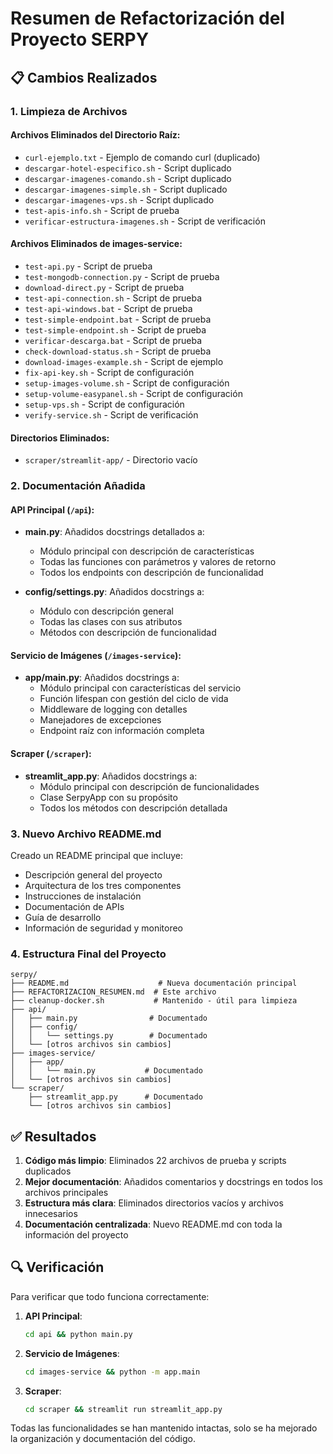 # Resumen de Refactorización del Proyecto SERPY

## 📋 Cambios Realizados

### 1. Limpieza de Archivos

#### Archivos Eliminados del Directorio Raíz:
- `curl-ejemplo.txt` - Ejemplo de comando curl (duplicado)
- `descargar-hotel-especifico.sh` - Script duplicado
- `descargar-imagenes-comando.sh` - Script duplicado
- `descargar-imagenes-simple.sh` - Script duplicado
- `descargar-imagenes-vps.sh` - Script duplicado
- `test-apis-info.sh` - Script de prueba
- `verificar-estructura-imagenes.sh` - Script de verificación

#### Archivos Eliminados de images-service:
- `test-api.py` - Script de prueba
- `test-mongodb-connection.py` - Script de prueba
- `download-direct.py` - Script de prueba
- `test-api-connection.sh` - Script de prueba
- `test-api-windows.bat` - Script de prueba
- `test-simple-endpoint.bat` - Script de prueba
- `test-simple-endpoint.sh` - Script de prueba
- `verificar-descarga.bat` - Script de prueba
- `check-download-status.sh` - Script de prueba
- `download-images-example.sh` - Script de ejemplo
- `fix-api-key.sh` - Script de configuración
- `setup-images-volume.sh` - Script de configuración
- `setup-volume-easypanel.sh` - Script de configuración
- `setup-vps.sh` - Script de configuración
- `verify-service.sh` - Script de verificación

#### Directorios Eliminados:
- `scraper/streamlit-app/` - Directorio vacío

### 2. Documentación Añadida

#### API Principal (`/api`):
- **main.py**: Añadidos docstrings detallados a:
  - Módulo principal con descripción de características
  - Todas las funciones con parámetros y valores de retorno
  - Todos los endpoints con descripción de funcionalidad
  
- **config/settings.py**: Añadidos docstrings a:
  - Módulo con descripción general
  - Todas las clases con sus atributos
  - Métodos con descripción de funcionalidad

#### Servicio de Imágenes (`/images-service`):
- **app/main.py**: Añadidos docstrings a:
  - Módulo principal con características del servicio
  - Función lifespan con gestión del ciclo de vida
  - Middleware de logging con detalles
  - Manejadores de excepciones
  - Endpoint raíz con información completa

#### Scraper (`/scraper`):
- **streamlit_app.py**: Añadidos docstrings a:
  - Módulo principal con descripción de funcionalidades
  - Clase SerpyApp con su propósito
  - Todos los métodos con descripción detallada

### 3. Nuevo Archivo README.md

Creado un README principal que incluye:
- Descripción general del proyecto
- Arquitectura de los tres componentes
- Instrucciones de instalación
- Documentación de APIs
- Guía de desarrollo
- Información de seguridad y monitoreo

### 4. Estructura Final del Proyecto

```
serpy/
├── README.md                    # Nueva documentación principal
├── REFACTORIZACION_RESUMEN.md  # Este archivo
├── cleanup-docker.sh           # Mantenido - útil para limpieza
├── api/
│   ├── main.py                # Documentado
│   ├── config/
│   │   └── settings.py        # Documentado
│   └── [otros archivos sin cambios]
├── images-service/
│   ├── app/
│   │   └── main.py           # Documentado
│   └── [otros archivos sin cambios]
└── scraper/
    ├── streamlit_app.py      # Documentado
    └── [otros archivos sin cambios]
```

## ✅ Resultados

1. **Código más limpio**: Eliminados 22 archivos de prueba y scripts duplicados
2. **Mejor documentación**: Añadidos comentarios y docstrings en todos los archivos principales
3. **Estructura más clara**: Eliminados directorios vacíos y archivos innecesarios
4. **Documentación centralizada**: Nuevo README.md con toda la información del proyecto

## 🔍 Verificación

Para verificar que todo funciona correctamente:

1. **API Principal**:
   ```bash
   cd api && python main.py
   ```

2. **Servicio de Imágenes**:
   ```bash
   cd images-service && python -m app.main
   ```

3. **Scraper**:
   ```bash
   cd scraper && streamlit run streamlit_app.py
   ```

Todas las funcionalidades se han mantenido intactas, solo se ha mejorado la organización y documentación del código.
